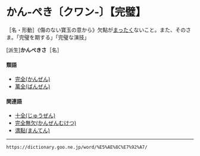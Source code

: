 # かん‐ぺき〔クワン‐〕【完璧】

［名・形動］《傷のない寶玉の意から》欠點が[まったく](まったく（全く）)ないこと。また、そのさま。「完璧を期する」「完璧な演技」

\[派生\]**かんぺきさ**［名］

#### 類語

-   [完全(かんぜん)](https://dictionary.goo.ne.jp/word/%E5%AE%8C%E5%85%A8/#jn-48813)
-   [萬全(ばんぜん)](https://dictionary.goo.ne.jp/word/%E4%B8%87%E5%85%A8/#jn-181505)

#### 関連語

-   [十全(じゅうぜん)](https://dictionary.goo.ne.jp/word/%E5%8D%81%E5%85%A8/#jn-104030)
-   [完全無欠(かんぜんむけつ)](https://dictionary.goo.ne.jp/word/%E5%AE%8C%E5%85%A8%E7%84%A1%E6%AC%A0/#jn-48862)
-   [満點(まんてん)](https://dictionary.goo.ne.jp/word/%E6%BA%80%E7%82%B9/#jn-210509)

---
`https://dictionary.goo.ne.jp/word/%E5%AE%8C%E7%92%A7/`